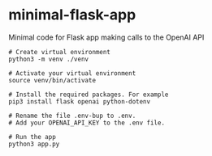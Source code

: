 # minimal-flask-app

Minimal code for Flask app making calls to the OpenAI API

```
# Create virtual environment
python3 -m venv ./venv

# Activate your virtual environment
source venv/bin/activate

# Install the required packages. For example
pip3 install flask openai python-dotenv

# Rename the file .env-bup to .env.
# Add your OPENAI_API_KEY to the .env file.

# Run the app
python3 app.py
```
